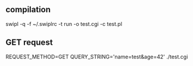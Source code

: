 
compilation
-----------

swipl -q -f ~/.swiplrc -t run -o test.cgi -c test.pl

GET request
-----------

REQUEST_METHOD=GET QUERY_STRING='name=test&age=42' ./test.cgi

